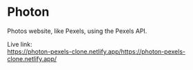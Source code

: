 # Photon
Photos website, like Pexels, using the Pexels API.  

Live link:  
https://photon-pexels-clone.netlify.app/https://photon-pexels-clone.netlify.app/
